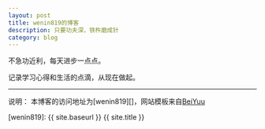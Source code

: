 ```yaml
---
layout: post
title: wenin819的博客
description: 只要功夫深，铁杵磨成针
category: blog
---
```


不急功近利，每天进步一点点。

记录学习心得和生活的点滴，从现在做起。

- - -
说明：
本博客的访问地址为[wenin819][]，网站模板来自[BeiYuu][]

 [BeiYuu]:    http://beiyuu.com  "BeiYuu"
 [wenin819]:   {{ site.baseurl }} {{ site.title }}
